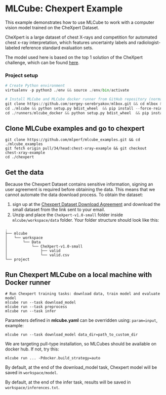 # MLCube: Chexpert Example
This example demonstrates how to use MLCube to work with a computer vision model trained on the CheXpert Dataset. 

CheXpert is a large dataset of chest X-rays and competition for automated chest x-ray interpretation, which features uncertainty labels and radiologist-labeled reference standard evaluation sets.

The model used here is based on the top 1 solution of the CheXpert challenge, which can be found [here](https://github.com/jfhealthcare/Chexpert).

### Project setup
```Python
# Create Python environment 
virtualenv -p python3 ./env && source ./env/bin/activate

# Install MLCube and MLCube docker runner from GitHub repository (normally, users will just run `pip install mlcube mlcube_docker`)
git clone https://github.com/sergey-serebryakov/mlbox.git && cd mlbox && git checkout feature/configV2
cd ./mlcube && python setup.py bdist_wheel  && pip install --force-reinstall ./dist/mlcube-* && cd ..
cd ./runners/mlcube_docker && python setup.py bdist_wheel  && pip install --force-reinstall --no-deps ./dist/mlcube_docker-* && cd ../../..
```

## Clone MLCube examples and go to chexpert
```
git clone https://github.com/mlperf/mlcube_examples.git && cd ./mlcube_examples
git fetch origin pull/34/head:chest-xray-example && git checkout chest-xray-example
cd ./chexpert
```

## Get the data
Because the Chexpert Dataset contains sensitive information, signing an user agreement is required before obtaining the data. This means that we cannot automate the data download process. To obtain the dataset:

1. sign up at the [Chexpert Dataset Download Agreement](https://stanfordmlgroup.github.io/competitions/chexpert/#agreement) and download the small dataset from the link sent to your email.
2. Unzip and place the `CheXpert-v1.0-small` folder inside  `mlcube/workspace/data` folder. Your folder structure should look like this:
   
```
.
├── mlcube
│   └── workspace
│       └── Data 
│           └── CheXpert-v1.0-small
│          		├── valid
│          		└── valid.csv
└── project
```

## Run Chexpert MLCube on a local machine with Docker runner
```
# Run Chexpert training tasks: download data, train model and evaluate model
mlcube run --task download_model
mlcube run --task preprocess
mlcube run --task infer
```

Parameters defined in **mlcube.yaml** can be overridden using: `param=input`, example:

```
mlcube run --task download_model data_dir=path_to_custom_dir
```

We are targeting pull-type installation, so MLCubes should be available on docker hub. If not, try this:

```
mlcube run ... -Pdocker.build_strategy=auto
```

By default, at the end of the download_model task, Chexpert model will be saved in `workspace/model`.

By default, at the end of the infer task, results will be saved in `workspace/inferences.txt`.
